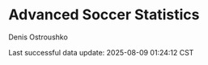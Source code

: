 # Advanced Soccer Statistics
Denis Ostroushko

<!-- gfm -->

Last successful data update: 2025-08-09 01:24:12 CST
